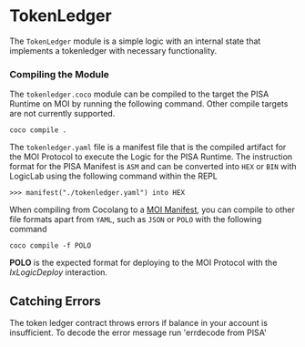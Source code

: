 # TokenLedger
The `TokenLedger` module is a simple logic with an internal 
state that implements a tokenledger with necessary functionality.

### Compiling the Module
The `tokenledger.coco` module can be compiled to the target the PISA Runtime on MOI
by running the following command. Other compile targets are not currently supported.
```shell
coco compile .
```

The `tokenledger.yaml` file is a manifest file that is the compiled artifact for 
the MOI Protocol to execute the Logic for the PISA Runtime. The instruction 
format for the PISA Manifest is `ASM` and can be converted into `HEX` or `BIN` 
with LogicLab using the following command within the REPL
```
>>> manifest("./tokenledger.yaml") into HEX
```

When compiling from Cocolang to a [MOI Manifest](https://sarvalabs.notion.site/Logic-Manifest-Standard-93f5fee1af8d4c3cad155b9827b97930?pvs=4), 
you can compile to other file formats apart from `YAML`, such as `JSON` or `POLO` with the following command
```shell
coco compile -f POLO
```

**POLO** is the expected format for deploying to the MOI Protocol with the _IxLogicDeploy_ interaction.

## Catching Errors
The token ledger contract throws errors if balance in your account is insufficient.
To decode the error message run 'errdecode <errorcode> from PISA'